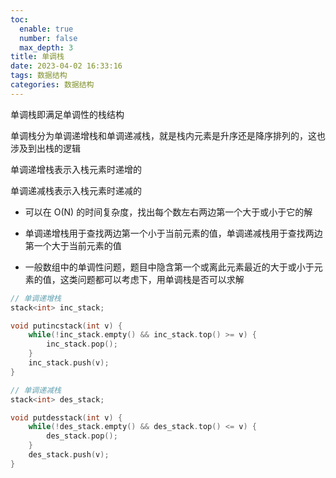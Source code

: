 ```yaml
---
toc:
  enable: true
  number: false
  max_depth: 3
title: 单调栈
date: 2023-04-02 16:33:16
tags: 数据结构
categories: 数据结构
---
```


单调栈即满足单调性的栈结构

单调栈分为单调递增栈和单调递减栈，就是栈内元素是升序还是降序排列的，这也涉及到出栈的逻辑

单调递增栈表示入栈元素时递增的

单调递减栈表示入栈元素时递减的

- 可以在 O(N) 的时间复杂度，找出每个数左右两边第一个大于或小于它的解

- 单调递增栈用于查找两边第一个小于当前元素的值，单调递减栈用于查找两边第一个大于当前元素的值

- 一般数组中的单调性问题，题目中隐含第一个或离此元素最近的大于或小于元素的值，这类问题都可以考虑下，用单调栈是否可以求解

```cpp
// 单调递增栈
stack<int> inc_stack;

void putincstack(int v) {
    while(!inc_stack.empty() && inc_stack.top() >= v) {
        inc_stack.pop();
    }
    inc_stack.push(v);
}

// 单调递减栈
stack<int> des_stack;

void putdesstack(int v) {
    while(!des_stack.empty() && des_stack.top() <= v) {
        des_stack.pop();
    }
    des_stack.push(v);
}
```